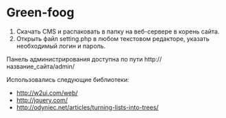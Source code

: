 Green-foog
==========

1. Скачать CMS и распаковать в папку на веб-сервере в корень сайта.
2. Открыть файл setting.php в любом текстовом редакторе, указать необходимый логин и пароль.

Панель администрирования доступна по пути http://название_сайта/admin/

Использовались следующие библиотеки:
- http://w2ui.com/web/
- http://jquery.com/
- http://odyniec.net/articles/turning-lists-into-trees/
